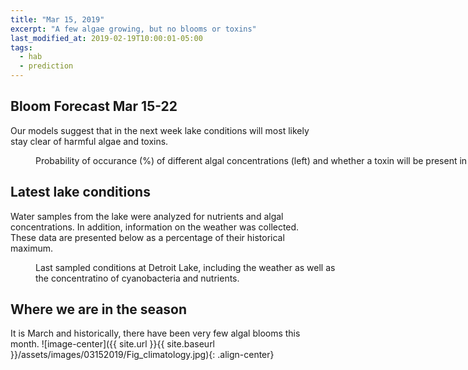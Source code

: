 ```yaml
---
title: "Mar 15, 2019"
excerpt: "A few algae growing, but no blooms or toxins"
last_modified_at: 2019-02-19T10:00:01-05:00
tags: 
  - hab
  - prediction
---
```

## Bloom Forecast Mar 15-22
Our models suggest that in the next week lake conditions will most likely stay clear of harmful algae and toxins.
<figure style="width: 1000px" class="align-center">
  <img src="{{ site.url }}{{ site.baseurl }}/assets/images/03152019/Fig_prediction.png" alt="">
  <figcaption>Probability of occurance (%) of different algal concentrations (left) and whether a toxin will be present in the water (right).</figcaption>
</figure>

## Latest lake conditions
Water samples from the lake were analyzed for nutrients and algal concentrations. In addition, information on the weather was collected. These data are presented below as a percentage of their historical maximum.
<figure style="width: 500px" class="align-center">
  <img src="{{ site.url }}{{ site.baseurl }}/assets/images/03152019/Fig_petal.png" alt="">
  <figcaption>Last sampled conditions at Detroit Lake, including the weather as well as the concentratino of cyanobacteria and nutrients.</figcaption>
</figure>

## Where we are in the season
It is March and historically, there have been very few algal blooms this month. 
![image-center]({{ site.url }}{{ site.baseurl }}/assets/images/03152019/Fig_climatology.jpg){: .align-center}


